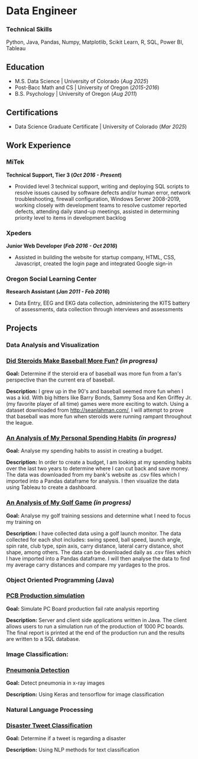 # Data Engineer

### Technical Skills 
Python, Java, Pandas, Numpy, Matplotlib, Scikit Learn, R, SQL, Power BI, Tableau

## Education
- M.S. Data Science | University of Colorado  (_Aug 2025_)
- Post-Bacc Math and CS | University of Oregon (_2015-2016_)
- B.S. Psychology | University of Oregon (_Aug 2011_)

## Certifications
- Data Science Graduate Certificate | University of Colorado (_Mar 2025_)

## Work Experience
### **MiTek**
**Technical Support, Tier 3 (_Oct 2016 - Present_)**
- Provided level 3 technical support, writing and deploying SQL scripts to resolve issues caused by software defects and/or human error, network troubleshooting, firewall configuration, Windows Server 2008-2019, working closely with development teams to resolve customer reported defects, attending daily stand-up meetings, assisted in determining priority level to items in development backlog

### **Xpeders**
**Junior Web Developer (_Feb 2016 - Oct 2016_)**
- Assisted in building the website for startup company, HTML, CSS, Javascript, created the login page and integrated Google sign-in

### **Oregon Social Learning Center**
**Research Assistant (_Jan 2011 - Feb 2016_)**
- Data Entry, EEG and EKG data collection, administering the KITS battery of assessments, data collection through interviews and assessments


## Projects

### Data Analysis and Visualization

### **[Did Steroids Make Baseball More Fun?](https://github.com/joja4479/Do-Steroids-Make-Baseball-More-Fun-)** _(in progress)_

**Goal:**  Determine if the steroid era of baseball was more fun from a fan's perspective than the current era of baseball.

**Description:** I grew up in the 90's and baseball seemed more fun when I was a kid. With big hitters like Barry Bonds, Sammy Sosa and Ken Griffey Jr. (my favorite player of all time) games were more exciting to watch. Using a dataset downloaded from http://seanlahman.com/, I will attempt to prove that baseball was more fun when steroids were running rampant throughout the league.

### **[An Analysis of My Personal Spending Habits](https://github.com/joja4479/spending)** _(in progress)_

**Goal:** Analyse my spending habits to assist in creating a budget.

**Description:** In order to create a budget, I am looking at my spending habits over the last two years to determine where I can cut back and save money. The data was downloaded from my bank's website as .csv files which I imported into a Pandas dataframe for analysis. I then visualize the data using Tableau to create a dashboard.

### **[An Analysis of My Golf Game](https://github.com/joja4479/GolfGameAnalysis/tree/main)** _(in progress)_

**Goal:** Analyse my golf training sessions and determine what I need to focus my training on

**Description:** I have collected data using a golf launch monitor. The data collected for each shot includes: swing speed, ball speed, launch angle, spin rate, club type, spin axis, carry distance, lateral carry distance, shot shape, among others. The data can be downloaded daily as .csv files which I have imported into a Pandas dataframe. I will then analyse the data to find my average carry distances and compare my yardages to the pros.

### Object Oriented Programming (Java)

### **[PCB Production simulation](https://github.com/joja4479/PCB_Simulation/tree/main)**

**Goal:** Simulate PC Board production fail rate analysis reporting

**Description:** Server and client side applications written in Java. The client allows users to run a simulation run of the production of 1000 PC boards. The final report is printed at the end of the production run and the results are written to a SQL database.

### Image Classification:

### **[Pneumonia Detection](https://github.com/joja4479/Pneumonia-detection)**

**Goal:** Detect pneumonia in x-ray images

**Description:** Using Keras and tensorflow for image classification


### Natural Language Processing

### **[Disaster Tweet Classification](https://github.com/joja4479/NLP-Disaster-Tweets)**

**Goal:**  Determine if a tweet is regarding a disaster

**Description:** Using NLP methods for text classification



